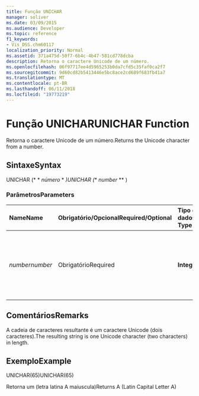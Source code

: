 ```yaml
---
title: Função UNICHAR
manager: soliver
ms.date: 03/09/2015
ms.audience: Developer
ms.topic: reference
f1_keywords:
- Vis_DSS.chm60117
localization_priority: Normal
ms.assetid: 371a475d-50f7-6b4c-4b47-581cd778dcba
description: Retorna o caractere Unicode de um número.
ms.openlocfilehash: 06f97717ee4d5965253b0da7cfd5c35faf0ca2f7
ms.sourcegitcommit: 9d60cd82b5413446e5bc8ace2cd689f683fb41a7
ms.translationtype: MT
ms.contentlocale: pt-BR
ms.lasthandoff: 06/11/2018
ms.locfileid: "19773219"
---
```

# <a name="unichar-function"></a><span data-ttu-id="47bf6-103">Função UNICHAR</span><span class="sxs-lookup"><span data-stu-id="47bf6-103">UNICHAR Function</span></span>

<span data-ttu-id="47bf6-104">Retorna o caractere Unicode de um número.</span><span class="sxs-lookup"><span data-stu-id="47bf6-104">Returns the Unicode character from a number.</span></span> 
  
## <a name="syntax"></a><span data-ttu-id="47bf6-105">Sintaxe</span><span class="sxs-lookup"><span data-stu-id="47bf6-105">Syntax</span></span>

<span data-ttu-id="47bf6-106">UNICHAR (* * *número* * *)</span><span class="sxs-lookup"><span data-stu-id="47bf6-106">UNICHAR (** *number* ** )</span></span> 
  
### <a name="parameters"></a><span data-ttu-id="47bf6-107">Parâmetros</span><span class="sxs-lookup"><span data-stu-id="47bf6-107">Parameters</span></span>

|<span data-ttu-id="47bf6-108">**Name**</span><span class="sxs-lookup"><span data-stu-id="47bf6-108">**Name**</span></span>|<span data-ttu-id="47bf6-109">**Obrigatório/Opcional**</span><span class="sxs-lookup"><span data-stu-id="47bf6-109">**Required/Optional**</span></span>|<span data-ttu-id="47bf6-110">**Tipo de dados**</span><span class="sxs-lookup"><span data-stu-id="47bf6-110">**Data Type**</span></span>|<span data-ttu-id="47bf6-111">**Descrição**</span><span class="sxs-lookup"><span data-stu-id="47bf6-111">**Description**</span></span>|
|:-----|:-----|:-----|:-----|
| <span data-ttu-id="47bf6-112">_number_</span><span class="sxs-lookup"><span data-stu-id="47bf6-112">_number_</span></span> <br/> |<span data-ttu-id="47bf6-113">Obrigatório</span><span class="sxs-lookup"><span data-stu-id="47bf6-113">Required</span></span>  <br/> |<span data-ttu-id="47bf6-114">**Integer**</span><span class="sxs-lookup"><span data-stu-id="47bf6-114">**Integer**</span></span> <br/> |<span data-ttu-id="47bf6-115">Um número inteiro entre 1 e 65.535 (inclusive) ou a função retornará um erro.</span><span class="sxs-lookup"><span data-stu-id="47bf6-115">An integer between 1 and 65,535 (inclusive), or the function returns an error.</span></span>  <br/> |
   
## <a name="remarks"></a><span data-ttu-id="47bf6-116">Comentários</span><span class="sxs-lookup"><span data-stu-id="47bf6-116">Remarks</span></span>

<span data-ttu-id="47bf6-117">A cadeia de caracteres resultante é um caractere Unicode (dois caracteres).</span><span class="sxs-lookup"><span data-stu-id="47bf6-117">The resulting string is one Unicode character (two characters) in length.</span></span> 
  
## <a name="example"></a><span data-ttu-id="47bf6-118">Exemplo</span><span class="sxs-lookup"><span data-stu-id="47bf6-118">Example</span></span>

<span data-ttu-id="47bf6-119">UNICHAR(65)</span><span class="sxs-lookup"><span data-stu-id="47bf6-119">UNICHAR(65)</span></span> 
  
<span data-ttu-id="47bf6-120">Retorna um (letra latina A maiuscula)</span><span class="sxs-lookup"><span data-stu-id="47bf6-120">Returns A (Latin Capital Letter A)</span></span> 
  

